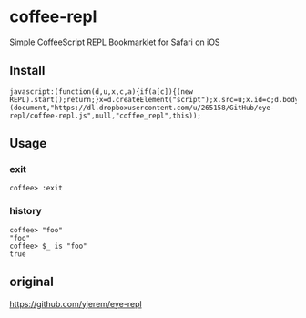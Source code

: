 # coffee-repl

Simple CoffeeScript REPL Bookmarklet for Safari on iOS


## Install

    javascript:(function(d,u,x,c,a){if(a[c]){(new REPL).start();return;}x=d.createElement("script");x.src=u;x.id=c;d.body.appendChild(x);}(document,"https://dl.dropboxusercontent.com/u/265158/GitHub/eye-repl/coffee-repl.js",null,"coffee_repl",this));

## Usage

### exit

    coffee> :exit

### history

    coffee> "foo"
    "foo"
    coffee> $_ is "foo"
    true



## original

https://github.com/yjerem/eye-repl